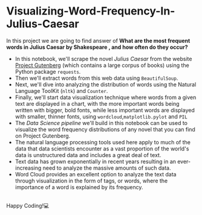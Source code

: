 # Visualizing-Word-Frequency-In-Julius-Caesar
In this project we are going to find answer of 
<b>What are the most frequent words in Julius Caesar by Shakespeare , and how often do they occur?</b>

* In this notebook, we'll scrape the novel <em>Julius Caesar</em> from the website <a href="https://www.gutenberg.org/">Project Gutenberg</a> (which contains a large corpus of books) using the Python package <code>requests</code>. 
* Then we'll extract words from this web data using <code>BeautifulSoup</code>.
*  Next, we'll dive into analyzing the distribution of words using the Natural Language ToolKit (<code>nltk</code>) and <code>Counter</code>.
*  Finally, we'll start data visualization technique where words from a given text are displayed in a chart, with the more important words being written with bigger, bold fonts, while less important words are displayed with smaller, thinner fonts, using <code>wordcloud</code>,<code>matplotlib.pylot</code> and <code>PIL</code>
*  The <em>Data Science pipeline</em> we'll build in this notebook can be used to visualize the word frequency distributions of any novel that you can find on Project Gutenberg.
*  The natural language processing tools used here apply to much of the data that data scientists encounter as a vast proportion of the world's data is unstructured data and includes a great deal of text. 
*  Text data has grown exponentially in recent years resulting in an ever-increasing need to analyze the massive amounts of such data. 
*  Word Cloud provides an excellent option to analyze the text data through visualization in the form of tags, or words, where the importance of a word is explained by its frequency.
 <br>
Happy Coding!💻
